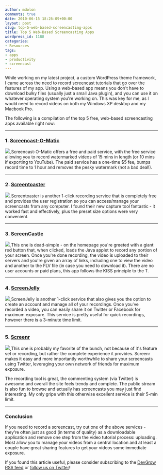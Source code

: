 ```yaml
---
author: mdolon
comments: true
date: 2010-06-15 18:26:09+00:00
layout: post
slug: top-5-web-based-screencasting-apps
title: Top 5 Web-Based Screencasting Apps
wordpress_id: 1188
categories:
- Resources
tags:
- apps
- productivity
- screencast
---
```


While working on my latest project, a custom WordPress theme framework, I came across the need to record screencast tutorials that go over the features of my app.  Using a web-based app means you don't have to download bulky files (usually just a small Java plugin), and you can use it on whatever operating system you're working on.  This was key for me, as I would need to record videos on both my Windows XP desktop and my Macbook Pro.

The following is a compilation of the top 5 free, web-based screencasting apps available right now:

---

### 1. [Screencast-O-Matic](http://www.screencast-o-matic.com/)

<a href="http://www.screencast-o-matic.com/">
  <img src="http://devgrow.s3.amazonaws.com/assets/images/screencast-o-matic.gif" class="image-left small" />
</a>
Screencast-O-Matic offers a free and paid service, with the free service allowing you to record watermarked videos of 15 mins in length (or 10 mins if exporting to YouTube).  The paid service has a one-time $5 fee, bumps record time to 1 hour and removes the pesky watermark (not a bad deal!).

---

### 2. [Screentoaster](http://www.screentoaster.com/)

<a href="http://www.screentoaster.com/">
  <img src="http://devgrow.s3.amazonaws.com/assets/images/screentoaster.gif" class="image-left small" />
</a>
Screentoaster is another 1-click recording service that is completely free and provides the user registration so you can access/manage your screencasts from any computer.  I found their new capture tool fantastic - it worked fast and effectively, plus the preset size options were very convenient.

---

### 3. [ScreenCastle](http://screencastle.com/)

<a href="http://screencastle.com/">
  <img src="http://devgrow.s3.amazonaws.com/assets/images/screencastle.gif" class="image-left small" />
</a>
This one is dead-simple - on the homepage you're greeted with a giant red button that, when clicked, loads the Java applet to record any portion of your screen.  Once you're done recording, the video is uploaded to their servers and you're given an array of links, including one to view the video and another to the FLV file (in case you need to download it).  There are no user accounts or paid plans, this app follows the KISS principle to the T.

---

### 4. [ScreenJelly](http://www.screenjelly.com/)

<a href="http://screenjelly.com/">
  <img src="http://devgrow.s3.amazonaws.com/assets/images/screenjelly.gif" class="image-left small" />
</a>
ScreenJelly is another 1-click service that also gives you the option to create an account and manage all of your recordings.  Once you've recorded a video, you can easily share it on Twitter or Facebook for maximum exposure.  This service is pretty useful for quick recordings, however there is a 3-minute time limit.

---

### 5. [Screenr](http://screenr.com/)

<a href="http://screenr.com/">
  <img src="http://devgrow.s3.amazonaws.com/assets/images/screenr.gif" class="image-left small" />
</a>
This one is probably my favorite of the bunch, not because of it's feature set or recording, but rather the complete experience it provides. Screenr makes it easy and more importantly worthwhile to share your screencasts using Twitter, leveraging your own network of friends for maximum exposure.

The recording tool is great, the commenting system (via Twitter) is awesome and overall the site feels trendy and complete.  The public stream is also fun to browse and actually has screencasts you may just find interesting.  My only gripe with this otherwise excellent service is their 5-min limit.

---

### Conclusion

If you need to record a screencast, try out one of the above services - they're often just as good (in terms of quality) as a downloadable application and remove one step from the video tutorial process: uploading.  Most allow you to manage your videos from a central location and at least a couple have great sharing features to get your videos some immediate exposure.

If you found this article useful, please consider subscribing to the [DevGrow RSS feed](http://feeds.feedburner.com/devgrow) or [follow us on Twitter](http://twitter.com/ThinkDevGrow)!
